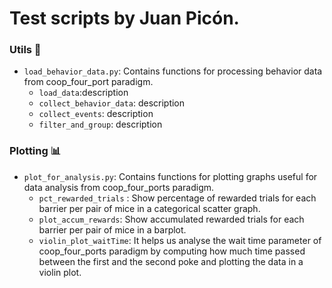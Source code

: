 # Test scripts by Juan Picón.

### Utils 🧰
* `load_behavior_data.py`: Contains functions for processing behavior data from coop_four_port paradigm.
    * `load_data`:description
    * `collect_behavior_data`: description
    * `collect_events`: description
    * `filter_and_group`: description

### Plotting 📊

* `plot_for_analysis.py`: Contains functions for plotting graphs useful for data analysis from coop_four_ports paradigm.  
    * `pct_rewarded_trials` : Show  percentage of rewarded trials for each barrier per pair of mice in a categorical scatter graph. 
    * `plot_accum_rewards`: Show accumulated rewarded trials for each barrier per pair of mice in a barplot.
    * `violin_plot_waitTime`: It helps us analyse the wait time parameter of coop_four_ports paradigm by computing how much time passed between the first and the second poke and plotting the data in a violin plot.